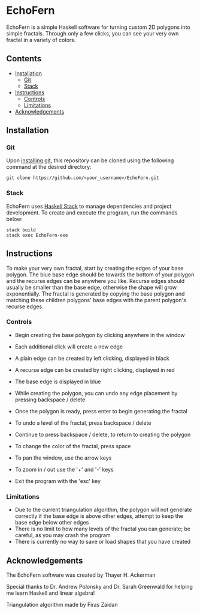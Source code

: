 # EchoFern

EchoFern is a simple Haskell software for turning custom 2D polygons into simple fractals.
Through only a few clicks, you can see your very own fractal in a variety of colors. 

## Contents

- [Installation](#installation)
    - [Git](#git)
    - [Stack](#stack)
- [Instructions](#instructions)
    - [Controls](#controls)
    - [Limitations](#limitations)
- [Acknowledgements](#acknowledgements)

## Installation

### Git

Upon [installing git](https://git-scm.com/book/en/v2/Getting-Started-Installing-Git), this repository can be cloned using the following command at the desired directory:

```
git clone https://github.com/<your_username>/EchoFern.git
```

### Stack

EchoFern uses [Haskell Stack](https://docs.haskellstack.org/en/stable/) to manage dependencies and project development.
To create and execute the program, run the commands below:

```
stack build
stack exec EchoFern-exe
```

## Instructions

To make your very own fractal, start by creating the edges of your base polygon.
The blue base edge should be towards the bottom of your polygon and the recurse edges can be anywhere you like.
Recurse edges should usually be smaller than the base edge, otherwise the shape will grow exponentially.
The fractal is generated by copying the base polygon and matching these children polygons' base edges with the parent polygon's recurse edges.

### Controls

- Begin creating the base polygon by clicking anywhere in the window
- Each additional click will create a new edge
- A plain edge can be created by left clicking, displayed in black
- A recurse edge can be created by right clicking, displayed in red
- The base edge is displayed in blue
- While creating the polygon, you can undo any edge placement by pressing backspace / delete

- Once the polygon is ready, press enter to begin generating the fractal
- To undo a level of the fractal, press backspace / delete
- Continue to press backspace / delete, to return to creating the polygon

- To change the color of the fractal, press space
- To pan the window, use the arrow keys
- To zoom in / out use the '+' and '-' keys
- Exit the program with the 'esc' key

### Limitations

- Due to the current triangulation algorithm, the polygon will not generate correctly if the base edge is above other edges, attempt to keep the base edge below other edges
- There is no limit to how many levels of the fractal you can generate; be careful, as you may crash the program
- There is currently no way to save or load shapes that you have created

## Acknowledgements

The EchoFern software was created by Thayer H. Ackerman

Special thanks to Dr. Andrew Polonsky and Dr. Sarah Greenwald for helping me learn Haskell and linear algebra!

Triangulation algorithm made by Firas Zaidan